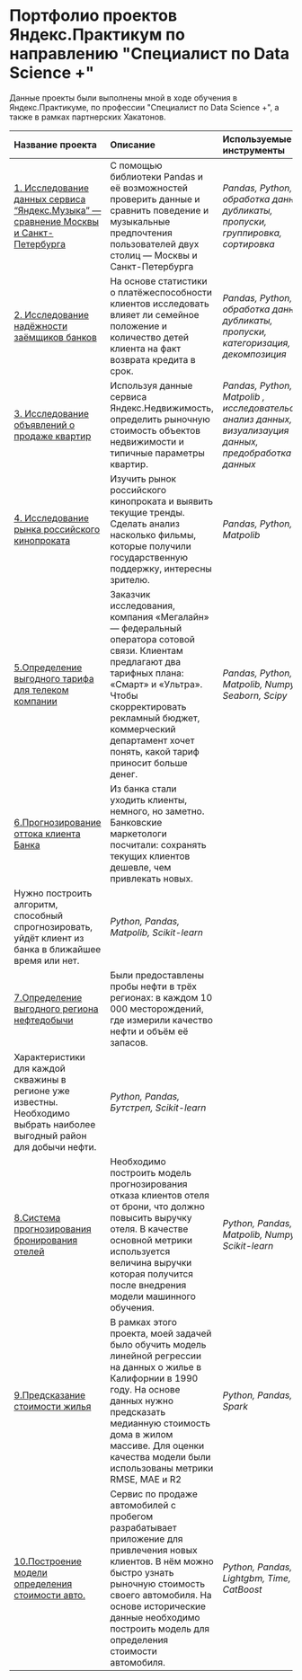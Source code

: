 # Портфолио проектов Яндекс.Практикум по направлению "Специалист по Data Science +"

Данные проекты были выполнены мной в ходе обучения в Яндекс.Практикуме, по профессии "Специалист по Data Science +", а также в рамках партнерских Хакатонов.

| Название проекта | Описание | Используемые инструменты |
| :---------------------- | :---------------------- | :---------------------- | 
| [1. Исследование данных сервиса “Яндекс.Музыка” — сравнение Москвы и Санкт-Петербурга](https://github.com/Kirilletno/YandexPracticum_DSprojects/tree/main/%D0%A1%D1%80%D0%B0%D0%B2%D0%BD%D0%B5%D0%BD%D0%B8%D0%B5%20%D0%BF%D0%BE%D0%BB%D1%8C%D0%B7%D0%BE%D0%B2%D0%B0%D1%82%D0%B5%D0%BB%D0%B5%D0%B9%20%D0%AF%D0%BD%D0%B4%D0%B5%D0%BA%D1%81.%D0%9C%D1%83%D0%B7%D1%8B%D0%BA%D0%B8) | С помощью библиотеки Pandas и её возможностей проверить данные и сравнить поведение и музыкальные предпочтения пользователей двух столиц — Москвы и Санкт-Петербурга| *Pandas, Python, обработка данных, дубликаты, пропуски, группировка, сортировка*|
| [2. Исследование надёжности заёмщиков банков](https://github.com/Kirilletno/YandexPracticum_DSprojects/tree/main/%D0%98%D1%81%D1%81%D0%BB%D0%B5%D0%B4%D0%BE%D0%B2%D0%B0%D0%BD%D0%B8%D0%B5%20%D0%BD%D0%B0%D0%B4%D0%B5%D0%B6%D0%BD%D0%BE%D1%81%D1%82%D0%B8%20%D0%B7%D0%B0%D1%91%D0%BC%D1%89%D0%B8%D0%BA%D0%BE%D0%B2%20%D0%B1%D0%B0%D0%BD%D0%BA%D0%B0) |На основе статистики о платёжеспособности клиентов исследовать влияет ли семейное положение и количество детей клиента на факт возврата кредита в срок. | *Pandas, Python, обработка данных, дубликаты, пропуски, категоризация, декомпозиция*| 
| [3. Исследование объявлений о продаже квартир](https://github.com/Kirilletno/YandexPracticum_DSprojects/tree/main/%D0%9F%D1%80%D0%BE%D0%B4%D0%B0%D0%B6%D0%B0%20%D0%BA%D0%B2%D0%B0%D1%80%D1%82%D0%B8%D1%80%20%D0%B2%20%D0%A1%D0%B0%D0%BD%D0%BA%D1%82-%D0%9F%D0%B5%D1%82%D0%B5%D1%80%D0%B1%D1%83%D1%80%D0%B3%D0%B5%20%E2%80%94%20%D0%B0%D0%BD%D0%B0%D0%BB%D0%B8%D0%B7%20%D1%80%D1%8B%D0%BD%D0%BA%D0%B0%20%D0%BD%D0%B5%D0%B4%D0%B2%D0%B8%D0%B6%D0%B8%D0%BC%D0%BE%D1%81%D1%82%D0%B8) |Используя данные сервиса Яндекс.Недвижимость, определить рыночную стоимость объектов недвижимости и типичные параметры квартир.| *Pandas, Python, Matpolib , исследовательский анализ данных, визуализауция данных, предобработка данных*| 
| [4. Исследование рынка российского кинопроката](https://github.com/Kirilletno/YandexPracticum_DSprojects/tree/main/%D0%98%D1%81%D1%81%D0%BB%D0%B5%D0%B4%D0%BE%D0%B2%D0%B0%D0%BD%D0%B8%D0%B5%20%D1%80%D1%8B%D0%BD%D0%BA%D0%B0%20%D0%A0%D0%BE%D1%81%D1%81%D0%B8%D0%B9%D1%81%D0%BA%D0%BE%D0%B3%D0%BE%20%D0%BA%D0%B8%D0%BD%D0%BE%D0%BF%D1%80%D0%BE%D0%BA%D0%B0%D1%82%D0%B0) |Изучить рынок российского кинопроката и выявить текущие тренды. Сделать анализ насколько фильмы, которые получили государственную поддержку, интересны зрителю.| *Pandas, Python, Matpolib*| 
| [5.Определение выгодного тарифа для телеком компании](https://github.com/Kirilletno/YandexPracticum_DSprojects/tree/main/%D0%9E%D0%BF%D1%80%D0%B5%D0%B4%D0%B5%D0%BB%D0%B5%D0%BD%D0%B8%D0%B5%20%D0%B2%D1%8B%D0%B3%D0%BE%D0%B4%D0%BD%D0%BE%D0%B3%D0%BE%20%D1%82%D0%B0%D1%80%D0%B8%D1%84%D0%B0%20%D0%B4%D0%BB%D1%8F%20%D1%82%D0%B5%D0%BB%D0%B5%D0%BA%D0%BE%D0%BC%20%D0%BA%D0%BE%D0%BC%D0%BF%D0%B0%D0%BD%D0%B8%D0%B8) |Заказчик исследования, компания «Мегалайн» — федеральный оператора сотовой связи. Клиентам предлагают два тарифных плана: «Смарт» и «Ультра». Чтобы скорректировать рекламный бюджет, коммерческий департамент хочет понять, какой тариф приносит больше денег.| *Pandas, Python, Matpolib, Numpy, Seaborn, Scipy*| 
| [6.Прогнозирование оттока клиента Банка](https://github.com/Kirilletno/YandexPracticum_DSprojects/tree/main/%D0%9F%D1%80%D0%BE%D0%B3%D0%BD%D0%BE%D0%B7%D0%B8%D1%80%D0%BE%D0%B2%D0%B0%D0%BD%D0%B8%D0%B5%20%D0%BE%D1%82%D1%82%D0%BE%D0%BA%D0%B0%20%D0%BA%D0%BB%D0%B8%D0%B5%D0%BD%D1%82%D0%B0%20%D0%91%D0%B0%D0%BD%D0%BA%D0%B0) |Из банка стали уходить клиенты, немного, но заметно. Банковские маркетологи посчитали: сохранять текущих клиентов дешевле, чем привлекать новых.
Нужно построить алгоритм, способный спрогнозировать, уйдёт клиент из банка в ближайшее время или нет.| *Python, Pandas, Matpolib, Scikit-learn*| 
| [7.Определение выгодного региона нефтедобычи](https://github.com/Kirilletno/YandexPracticum_DSprojects/tree/main/%D0%9E%D0%BF%D1%80%D0%B5%D0%B4%D0%B5%D0%BB%D0%B5%D0%BD%D0%B8%D0%B5%20%D1%80%D0%B5%D0%B3%D0%B8%D0%BE%D0%BD%D0%B0%20%D0%BD%D0%B5%D1%84%D1%82%D0%B5%D0%B4%D0%BE%D0%B1%D1%8B%D1%87%D0%B8) |Были предоставлены пробы нефти в трёх регионах: в каждом 10 000 месторождений, где измерили качество нефти и объём её запасов.
Характеристики для каждой скважины в регионе уже известны. Необходимо выбрать наиболее выгодный район для добычи нефти.| *Python, Pandas, Бутстреп, Scikit-learn*| 
| [8.Система прогнозирования бронирования отелей](https://github.com/Kirilletno/YandexPracticum_DSprojects/tree/main/%D0%A1%D0%B8%D1%81%D1%82%D0%B5%D0%BC%D0%B0%20%D0%BF%D1%80%D0%BE%D0%B3%D0%BD%D0%BE%D0%B7%D0%B8%D1%80%D0%BE%D0%B2%D0%B0%D0%BD%D0%B8%D1%8F%20%D0%B1%D1%80%D0%BE%D0%BD%D0%B8%D1%80%D0%BE%D0%B2%D0%B0%D0%BD%D0%B8%D1%8F%20%D0%BE%D1%82%D0%B5%D0%BB%D0%B5%D0%B9) |Необходимо построить модель прогнозирования отказа клиентов отеля от брони, что должно повысить выручку отеля. В качестве основной метрики используется величина выручки которая получится после внедрения модели машинного обучения.| *Python, Pandas, Matpolib, Numpy, Scikit-learn*| 
| [9.Предсказание стоимости жилья](https://github.com/Kirilletno/YandexPracticum_DSprojects/tree/main/%D0%9F%D1%80%D0%B5%D0%B4%D1%81%D0%BA%D0%B0%D0%B7%D0%B0%D0%BD%D0%B8%D0%B5%20%D1%81%D1%82%D0%BE%D0%B8%D0%BC%D0%BE%D1%81%D1%82%D0%B8%20%D0%B6%D0%B8%D0%BB%D1%8C%D1%8F) |В рамках этого проекта, моей задачей было обучить модель линейной регрессии на данных о жилье в Калифорнии в 1990 году. На основе данных нужно предсказать медианную стоимость дома в жилом массиве. Для оценки качества модели были использованы метрики RMSE, MAE и R2| *Python, Pandas, Spark*| 
| [10.Построение модели определения стоимости авто.](https://github.com/Kirilletno/YandexPracticum_DSprojects/tree/main/%D0%9E%D0%BF%D1%80%D0%B5%D0%B4%D0%B5%D0%BB%D0%B5%D0%BD%D0%B8%D0%B5%20%D1%81%D1%82%D0%BE%D0%B8%D0%BC%D0%BE%D1%81%D1%82%D0%B8%20%D0%B0%D0%B2%D1%82%D0%BE%D0%BC%D0%BE%D0%B1%D0%B8%D0%BB%D1%8F) |Сервис по продаже автомобилей с пробегом  разрабатывает приложение для привлечения новых клиентов. В нём можно быстро узнать рыночную стоимость своего автомобиля. На основе исторические данные необходимо построить модель для определения стоимости автомобиля.| *Python, Pandas, Lightgbm, Time, CatBoost*| 
